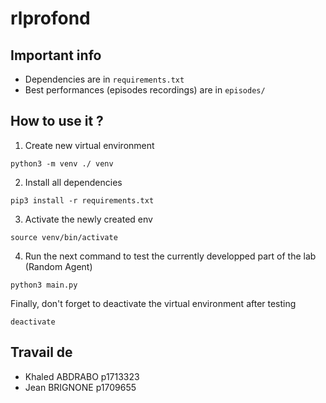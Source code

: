 # rlprofond

## Important info
- Dependencies are in `requirements.txt`
- Best performances (episodes recordings) are in `episodes/`

## How to use it ?

1. Create new virtual environment  
```
python3 -m venv ./ venv
```
2. Install all dependencies 
```
pip3 install -r requirements.txt
``` 
3. Activate the newly created env
```
source venv/bin/activate
```
4. Run the next command to test the currently developped part of the lab (Random Agent)
```
python3 main.py
```

Finally, don't forget to deactivate the virtual environment after testing 
```
deactivate
```

## Travail de 
- Khaled ABDRABO p1713323 
- Jean BRIGNONE p1709655
